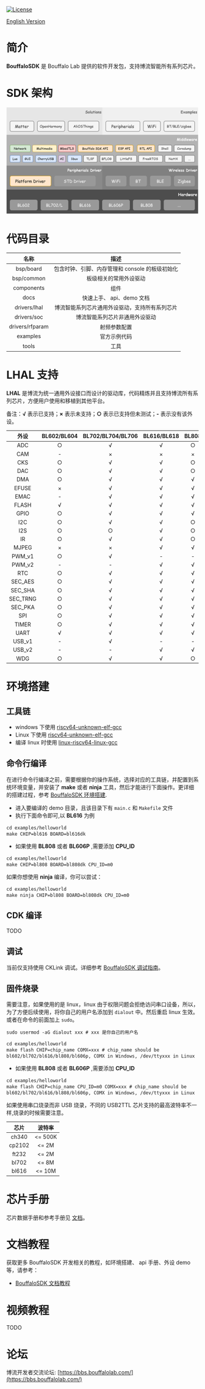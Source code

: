 [![License](https://img.shields.io/badge/License-Apache--2.0-brightgreen)](LICENSE)

[English Version](README.md)

# 简介

**BouffaloSDK** 是 Bouffalo Lab 提供的软件开发包，支持博流智能所有系列芯片。

# SDK 架构

![SDK Architecture](BouffaloSDK.png)

# 代码目录

| 名称 | 描述|
|:---:|:------:|
| bsp/board |  包含时钟、引脚、内存管理和 console 的板级初始化 |
| bsp/common | 板级相关的常用外设驱动|
| components| 组件|
|docs | 快速上手、 api、demo 文档|
|drivers/lhal| 博流智能系列芯片通用外设驱动，支持所有系列芯片|
|drivers/soc| 博流智能系列芯片非通用外设驱动|
|drivers/rfparam| 射频参数配置|
|examples| 官方示例代码|
|tools| 工具 |

# LHAL 支持

**LHAL** 是博流为统一通用外设接口而设计的驱动库，代码精炼并且支持博流所有系列芯片，方便用户使用和移植到其他平台。

备注：**√** 表示已支持；**×** 表示未支持；**○** 表示已支持但未测试；**-** 表示没有该外设。

|   外设       |    BL602/BL604 |    BL702/BL704/BL706 | BL616/BL618 |   BL808  |
|:------------:|:--------------:|:--------------------:|:-----------:|:--------:|
|  ADC         |      ○         |      √             |   √           |   ○      |
|  CAM         |      -         |      ×             |   ×           |   ×      |
|  CKS         |      ○         |      √             |   √           |   ○      |
|  DAC         |      ○         |      √             |   √           |   ○      |
|  DMA         |      ○         |      √             |   √           |   √      |
|  EFUSE       |      ×         |      √             |   √           |   √      |
|  EMAC        |      -         |      √             |   √           |   √      |
|  FLASH       |      √         |      √             |   √           |   √      |
|  GPIO        |      ○         |      √             |   √           |   √      |
|  I2C         |      ○         |      √             |   √           |   ○      |
|  I2S         |      ○         |      ○             |   √           |   ○      |
|  IR          |      ○         |      √             |   √           |   ○      |
|  MJPEG       |      ×         |      ×             |   √           |   √      |
|  PWM_v1      |      ○         |      √             |   -           |   -      |
|  PWM_v2      |      -         |      -             |   √           |   √      |
|  RTC         |      ○         |      √             |   √           |   √      |
|  SEC_AES     |      ○         |      √             |   √           |   √      |
|  SEC_SHA     |      ○         |      √             |   √           |   √      |
|  SEC_TRNG    |      ○         |      √             |   √           |   √      |
|  SEC_PKA     |      ○         |      √             |   √           |   √      |
|  SPI         |      ○         |      √             |   √           |   √      |
|  TIMER       |      ○         |      √             |   √           |   √      |
|  UART        |      √         |      √             |   √           |   √      |
|  USB_v1      |      -         |      √             |   -           |   -      |
|  USB_v2      |      -         |      -             |   √           |   √      |
|  WDG         |      ○         |      √             |   √           |   ○      |

# 环境搭建

## 工具链

- windows 下使用 [riscv64-unknown-elf-gcc](https://gitee.com/bouffalolab/toolchain_gcc_t-head_windows)
- Linux 下使用 [riscv64-unknown-elf-gcc](https://gitee.com/bouffalolab/toolchain_gcc_t-head_linux)
- 编译 linux 时使用 [linux-riscv64-linux-gcc](https://gitee.com/bouffalolab/linuxtoolchain_gcc_t-head)

## 命令行编译

在进行命令行编译之前，需要根据你的操作系统，选择对应的工具链，并配置到系统环境变量，并安装了 **make** 或者 **ninja** 工具，然后才能进行下面操作。更详细的搭建过程，参考 [BouffaloSDK 环境搭建](https://bl-mcu-sdk.readthedocs.io/zh_CN/latest/get_started/index.html).

- 进入要编译的 demo 目录，且该目录下有 `main.c` 和 `Makefile` 文件
- 执行下面命令即可,以 **BL616** 为例

```
cd examples/helloworld
make CHIP=bl616 BOARD=bl616dk
```

- 如果使用 **BL808** 或者 **BL606P** ,需要添加 **CPU_ID**

```
cd examples/helloworld
make CHIP=bl808 BOARD=bl808dk CPU_ID=m0
```

如果你想使用 **ninja** 编译，你可以尝试：

```
cd examples/helloworld
make ninja CHIP=bl808 BOARD=bl808dk CPU_ID=m0
```

## CDK 编译

TODO

## 调试

当前仅支持使用 CKLink 调试。详细参考 [BouffaloSDK 调试指南](https://bl-mcu-sdk.readthedocs.io/zh_CN/latest/get_started/debug.html)。

## 固件烧录

需要注意，如果使用的是 linux，linux 由于权限问题会拒绝访问串口设备，所以，为了方便后续使用，将你自己的用户名添加到 `dialout` 中。然后重启 linux 生效。或者在命令的前面加上 `sudo`。

```
sudo usermod -aG dialout xxx # xxx 是你自己的用户名
```

```
cd examples/helloworld
make flash CHIP=chip_name COMX=xxx # chip_name should be bl602/bl702/bl616/bl808/bl606p, COMX in Windows, /dev/ttyxxx in Linux
```

- 如果使用 **BL808** 或者 **BL606P** ,需要添加 **CPU_ID**

```
cd examples/helloworld
make flash CHIP=chip_name CPU_ID=m0 COMX=xxx # chip_name should be bl602/bl702/bl616/bl808/bl606p, COMX in Windows, /dev/ttyxxx in Linux
```

如果使用串口烧录而非 USB 烧录，不同的 USB2TTL 芯片支持的最高波特率不一样,烧录的时候需要注意。

| 芯片 | 波特率|
|:---:|:------:|
| ch340 |  <= 500K |
| cp2102 |  <= 2M |
| ft232 |  <= 2M |
| bl702 |  <= 8M |
| bl616 |  <= 10M |

# 芯片手册

芯片数据手册和参考手册见 [文档](https://dev.bouffalolab.com/document)。

# 文档教程

获取更多 BouffaloSDK 开发相关的教程，如环境搭建、 api 手册、外设 demo 等，请参考：

- [BouffaloSDK 文档教程](https://bl-mcu-sdk.readthedocs.io/zh_CN/latest/)

# 视频教程

TODO

# 论坛

博流开发者交流论坛: [https://bbs.bouffalolab.com/](https://bbs.bouffalolab.com/)
